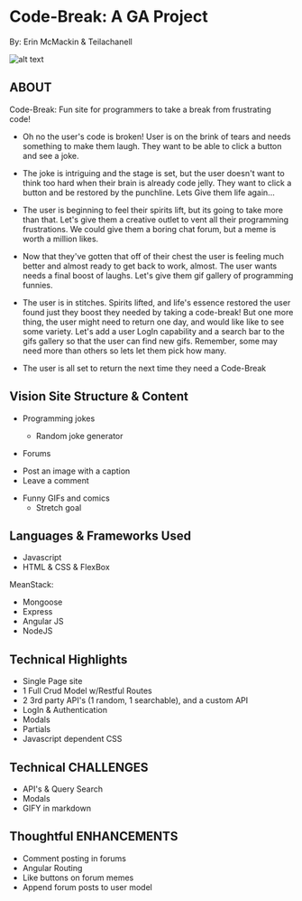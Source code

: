 # Code-Break: A GA Project
 By: Erin McMackin & Teilachanell

![alt text](https://media.giphy.com/media/dNgK7Ws7y176U/giphy.gif)

## ABOUT
Code-Break: Fun site for programmers to take a break from frustrating code!

* Oh no the user's code is broken! User is on the brink of tears and needs something to make them laugh. They want to be able to click a button and see a joke.

* The joke is intriguing and the stage is set, but the user doesn't want to think too hard when their brain is already code jelly. They want to  click a button and be restored by the punchline. Lets Give them life again...

* The user is beginning to feel their spirits lift, but its going to take more than that. Let's give them a creative outlet to vent all their programming frustrations. We could give them a boring chat forum, but a meme is worth a million likes.

* Now that they've gotten that off of their chest the user is feeling much better and almost ready to get back to work, almost. The user wants needs a final boost of laughs. Let's give them gif gallery of programming funnies.

* The user is in stitches. Spirits lifted, and life's essence restored the user found just they boost they needed by taking a code-break! But one more thing, the user might need to return one day, and would like like to see some variety. Let's add a user LogIn capability and a search bar to the gifs gallery so that the user can find new gifs. Remember, some may need more than others so lets let them pick how many.

* The user is all set to return the next time they need a Code-Break


## Vision Site Structure & Content
  * Programming jokes
    - Random joke generator

  * Forums
   - Post an image with a caption
   - Leave a comment

 * Funny GIFs and comics
   - Stretch goal

## Languages & Frameworks Used
  * Javascript
  * HTML & CSS & FlexBox

MeanStack:
  * Mongoose
  * Express
  * Angular JS
  * NodeJS


## Technical Highlights
  * Single Page site
  * 1 Full Crud Model w/Restful Routes
  * 2 3rd party API's (1 random, 1 searchable), and a custom API
  * LogIn & Authentication
  * Modals
  * Partials
  * Javascript dependent CSS


## Technical CHALLENGES
  * API's & Query Search
  * Modals
  * GIFY in markdown

## Thoughtful ENHANCEMENTS
  * Comment posting in forums
  * Angular Routing
  * Like buttons on forum memes
  * Append forum posts to user model
